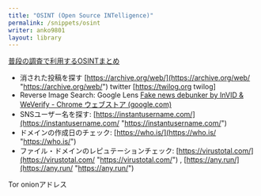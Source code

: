 ```yaml
---
title: "OSINT (Open Source INTelligence)"
permalink: /snippets/osint
writer: anko9801
layout: library
---
```


[普段の調査で利用するOSINTまとめ](https://qiita.com/00001B1A/items/4d8ceb53993d3217307e)
- 消された投稿を探す [https://archive.org/web/](https://archive.org/web/ "https://archive.org/web/")
twitter [https://twilog.org twilog]
- Reverse Image Search: Google Lens [Fake news debunker by InVID & WeVerify - Chrome ウェブストア (google.com)](https://chrome.google.com/webstore/detail/fake-news-debunker-by-inv/mhccpoafgdgbhnjfhkcmgknndkeenfhe?hl=ja&gl=SG)
- SNSユーザー名を探す: [https://instantusername.com/](https://instantusername.com/ "https://instantusername.com/")
- ドメインの作成日のチェック: [https://who.is/](https://who.is/ "https://who.is/")
- ファイル・ドメインのレピュテーションチェック: [https://virustotal.com/](https://virustotal.com/ "https://virustotal.com/") , [https://any.run/](https://any.run/ "https://any.run/")

Tor onionアドレス
